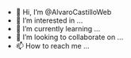 - 👋 Hi, I’m @AlvaroCastilloWeb
- 👀 I’m interested in ...
- 🌱 I’m currently learning ...
- 💞️ I’m looking to collaborate on ...
- 📫 How to reach me ...

<!---
AlvaroCastilloWeb/AlvaroCastilloWeb is a ✨ special ✨ repository because its `README.md` (this file) appears on your GitHub profile.
You can click the Preview link to take a look at your changes.
--->
